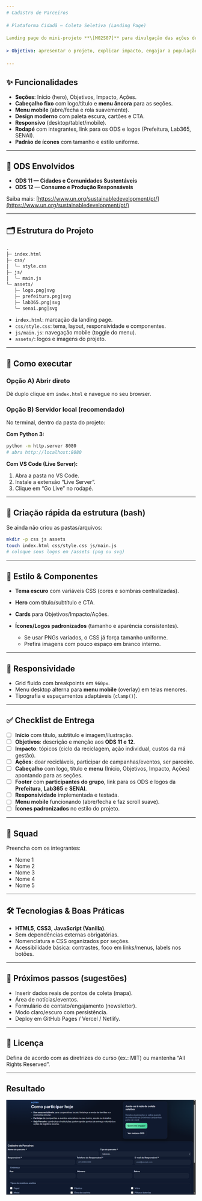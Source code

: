 ```yaml
---
# Cadastro de Parceiros

# Plataforma Cidadã — Coleta Seletiva (Landing Page)

Landing page do mini-projeto **\[M02S07]** para divulgação das ações de coleta seletiva em Joinville, alinhada aos **ODS 11** (Cidades e Comunidades Sustentáveis) e **ODS 12** (Consumo e Produção Responsáveis).

> Objetivo: apresentar o projeto, explicar impacto, engajar a população e indicar ações práticas de participação.

---
```


## ✨ Funcionalidades

* **Seções**: Início (hero), Objetivos, Impacto, Ações.
* **Cabeçalho fixo** com logo/título e **menu âncora** para as seções.
* **Menu mobile** (abre/fecha e rola suavemente).
* **Design moderno** com paleta escura, cartões e CTA.
* **Responsivo** (desktop/tablet/mobile).
* **Rodapé** com integrantes, link para os ODS e logos (Prefeitura, Lab365, SENAI).
* **Padrão de ícones** com tamanho e estilo uniforme.

---

## 🧭 ODS Envolvidos

* **ODS 11 — Cidades e Comunidades Sustentáveis**
* **ODS 12 — Consumo e Produção Responsáveis**

Saiba mais: [https://www.un.org/sustainabledevelopment/pt/](https://www.un.org/sustainabledevelopment/pt/)

---

## 🗂️ Estrutura do Projeto

```
.
├─ index.html
├─ css/
│  └─ style.css
├─ js/
│  └─ main.js
└─ assets/
   ├─ logo.png|svg
   ├─ prefeitura.png|svg
   ├─ lab365.png|svg
   └─ senai.png|svg
```

* `index.html`: marcação da landing page.
* `css/style.css`: tema, layout, responsividade e componentes.
* `js/main.js`: navegação mobile (toggle do menu).
* `assets/`: logos e imagens do projeto.

---

## 🚀 Como executar

### Opção A) Abrir direto

Dê duplo clique em `index.html` e navegue no seu browser.

### Opção B) Servidor local (recomendado)

No terminal, dentro da pasta do projeto:

**Com Python 3:**

```bash
python -m http.server 8080
# abra http://localhost:8080
```

**Com VS Code (Live Server):**

1. Abra a pasta no VS Code.
2. Instale a extensão “Live Server”.
3. Clique em “Go Live” no rodapé.

---

## 🔧 Criação rápida da estrutura (bash)

Se ainda não criou as pastas/arquivos:

```bash
mkdir -p css js assets
touch index.html css/style.css js/main.js
# coloque seus logos em /assets (png ou svg)
```

---

## 🎨 Estilo & Componentes

* **Tema escuro** com variáveis CSS (cores e sombras centralizadas).
* **Hero** com título/subtítulo e CTA.
* **Cards** para Objetivos/Impacto/Ações.
* **Ícones/Logos padronizados** (tamanho e aparência consistentes).

  * Se usar PNGs variados, o CSS já força tamanho uniforme.
  * Prefira imagens com pouco espaço em branco interno.

---

## 📱 Responsividade

* Grid fluido com breakpoints em `960px`.
* Menu desktop alterna para **menu mobile** (overlay) em telas menores.
* Tipografia e espaçamentos adaptáveis (`clamp()`).

---

## ✅ Checklist de Entrega

* [ ] **Início** com título, subtítulo e imagem/ilustração.
* [ ] **Objetivos**: descrição e menção aos **ODS 11 e 12**.
* [ ] **Impacto**: tópicos (ciclo da reciclagem, ação individual, custos da má gestão).
* [ ] **Ações**: doar recicláveis, participar de campanhas/eventos, ser parceiro.
* [ ] **Cabeçalho** com logo, título e **menu** (Início, Objetivos, Impacto, Ações) apontando para as seções.
* [ ] **Footer** com **participantes do grupo**, link para os ODS e logos da **Prefeitura**, **Lab365** e **SENAI**.
* [ ] **Responsividade** implementada e testada.
* [ ] **Menu mobile** funcionando (abre/fecha e faz scroll suave).
* [ ] **Ícones padronizados** no estilo do projeto.

---

## 👥 Squad

Preencha com os integrantes:

* Nome 1
* Nome 2
* Nome 3
* Nome 4
* Nome 5

---

## 🛠️ Tecnologias & Boas Práticas

* **HTML5**, **CSS3**, **JavaScript (Vanilla)**.
* Sem dependências externas obrigatórias.
* Nomenclatura e CSS organizados por seções.
* Acessibilidade básica: contrastes, foco em links/menus, labels nos botões.

---

## 📌 Próximos passos (sugestões)

* Inserir dados reais de pontos de coleta (mapa).
* Área de notícias/eventos.
* Formulário de contato/engajamento (newsletter).
* Modo claro/escuro com persistência.
* Deploy em GitHub Pages / Vercel / Netlify.

---

## 📄 Licença

Defina de acordo com as diretrizes do curso (ex.: MIT) ou mantenha “All Rights Reserved”.

---

## Resultado

![alt text](image-1.png)